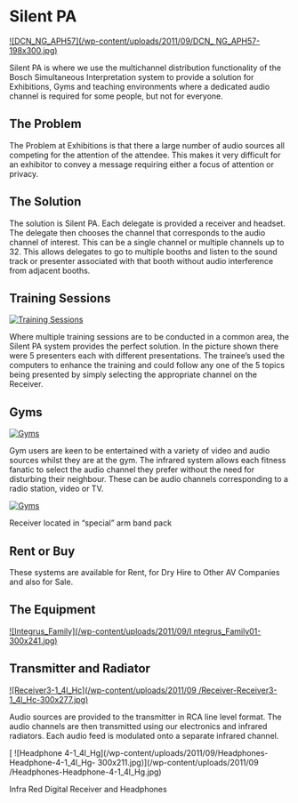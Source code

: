 Silent PA
=========

[ ![DCN_NG_APH57](/wp-content/uploads/2011/09/DCN_ NG_APH57-198x300.jpg)](/wp-content/uploads/2011/09/DCN_NG_APH57.jpg)

Silent PA is where we use the multichannel distribution functionality of the Bosch Simultaneous Interpretation system to provide a solution for Exhibitions, Gyms and teaching environments where a dedicated audio channel is required for some people, but not for everyone.

## The Problem

The Problem at Exhibitions is that there a large number of audio sources all competing for the attention of the attendee. This makes it very difficult for an exhibitor to convey a message requiring either a focus of attention or privacy.

## The Solution

The solution is Silent PA. Each delegate is provided a receiver and headset. The delegate then chooses the channel that corresponds to the audio channel of interest. This can be a single channel or multiple channels up to 32. This allows delegates to go to multiple booths and listen to the sound track or presenter associated with that booth without audio interference from adjacent booths.

## Training Sessions

[ ![Training Sessions](/wp-content/uploads/2011/09/DSC_6024-300x194.jpg)](/wp-content/uploads/2011/09/DSC_6024.jpg)

Where multiple training sessions are to be conducted in a common area, the Silent PA system provides the perfect solution. In the picture shown there were 5 presenters each with different presentations. The trainee’s used the computers to enhance the training and could follow any one of the 5 topics being presented by simply selecting the appropriate channel on the Receiver.

## Gyms

[ ![Gyms](/wp-content/uploads/2011/09/DSC01599-300x199.jpg)](/wp-content/uploads/2011/09/DSC01599.jpg)

Gym users are keen to be entertained with a variety of video and audio sources whilst they are at the gym. The infrared system allows each fitness fanatic to select the audio channel they prefer without the need for disturbing their neighbour. These can be audio channels corresponding to a radio station, video or TV.

[ ![Gyms](/wp-content/uploads/2011/09/DSC01600-300x199.jpg)](/wp-content/uploads/2011/09/DSC01600.jpg)

Receiver located in &ldquo;special&rdquo; arm band pack

## Rent or Buy

These systems are available for Rent, for Dry Hire to Other AV Companies and also for Sale.

## The Equipment

[ ![Integrus_Family](/wp-content/uploads/2011/09/I ntegrus_Family01-300x241.jpg)](/wp-content/uploads/2011/09/Integrus_Family01.jpg)

## Transmitter and Radiator

[ ![Receiver3-1_4l_Hc](/wp-content/uploads/2011/09 /Receiver-Receiver3-1_4l_Hc-300x277.jpg)](/wp-content/uploads/2011/09/Receiver-Receiver3-1_4l_Hc.jpg)

Audio sources are provided to the transmitter in RCA line level format. The audio channels are then transmitted using our electronics and infrared radiators. Each audio feed is modulated onto a separate infrared channel.

[ ![Headphone 4-1_4l_Hg](/wp-content/uploads/2011/09/Headphones-Headphone-4-1_4l_Hg- 300x211.jpg)](/wp-content/uploads/2011/09 /Headphones-Headphone-4-1_4l_Hg.jpg)

Infra Red Digital Receiver and Headphones
